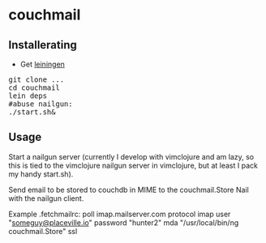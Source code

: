 couchmail
==================

Installerating
------
 * Get [leiningen](http://github.com/technomancy/leiningen)

<pre>
git clone ...
cd couchmail
lein deps
#abuse nailgun:
./start.sh&
</pre>

Usage
-------
Start a nailgun server (currently I develop with vimclojure and am lazy, so this is tied to the vimclojure nailgun server in vimclojure, but at least I pack my handy start.sh).

Send email to be stored to couchdb in MIME to the couchmail.Store Nail with the nailgun client.

Example .fetchmailrc:
    poll imap.mailserver.com protocol imap user "someguy@placeville.io" password "hunter2" mda "/usr/local/bin/ng couchmail.Store" ssl


